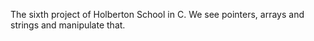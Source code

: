 The sixth project of Holberton School in C. We see pointers, arrays and strings and manipulate that.
